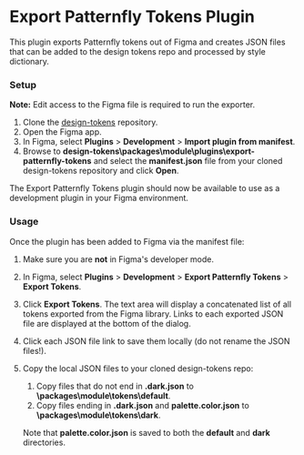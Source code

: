 # Export Patternfly Tokens Plugin

This plugin exports Patternfly tokens out of Figma and creates JSON files that can be added to the design tokens repo and processed by style dictionary.

### Setup
**Note:** Edit access to the Figma file is required to run the exporter.
1. Clone the [design-tokens](https://github.com/patternfly/design-tokens) repository.
1. Open the Figma app.
1. In Figma, select **Plugins** > **Development** > **Import plugin from manifest**.
1. Browse to **design-tokens\packages\module\plugins\export-patternfly-tokens** and select the **manifest.json** file from your cloned design-tokens repository and click **Open**.

The Export Patternfly Tokens plugin should now be available to use as a development plugin in your Figma environment.

### Usage
Once the plugin has been added to Figma via the manifest file:
1. Make sure you are **not** in Figma's developer mode.
1. In Figma, select **Plugins** > **Development** > **Export Patternfly Tokens** > **Export Tokens**.
1. Click **Export Tokens**. The text area will display a concatenated list of all tokens exported from the Figma library. Links to each exported JSON file are displayed at the bottom of the dialog.
1. Click each JSON file link to save them locally (do not rename the JSON files!).
1. Copy the local JSON files to your cloned design-tokens repo:
   1. Copy files that do not end in **.dark.json** to  **\packages\module\tokens\default**. 
   1. Copy files ending in **.dark.json** and **palette.color.json** to **\packages\module\tokens\dark**.
   
   Note that **palette.color.json** is saved to both the **default** and **dark** directories.
